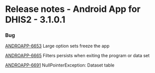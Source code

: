 # Release notes - Android App for DHIS2 - 3.1.0.1

### Bug

[ANDROAPP-6653](https://dhis2.atlassian.net/browse/ANDROAPP-6653) Large option sets freeze the app

[ANDROAPP-6665](https://dhis2.atlassian.net/browse/ANDROAPP-6665) Filters persists when exiting the program or data set

[ANDROAPP-6691](https://dhis2.atlassian.net/browse/ANDROAPP-6691) NullPointerException: Dataset table